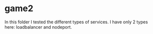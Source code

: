 # game2

In this folder I tested the different types of services. I have only 2 types here: loadbalancer and nodeport.